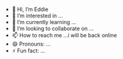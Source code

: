 - 👋 Hi, I’m Eddie
- 👀 I’m interested in ...
- 🌱 I’m currently learning ...
- 💞️ I’m looking to collaborate on ...
- 📫 How to reach me ...i will be back online
- 😄 Pronouns: ...
- ⚡ Fun fact: ...

<!---
Yungnb/Yungnb is a ✨ special ✨ repository because its `README.md` (this file) appears on your GitHub profile.
You can click the Preview link to take a look at your changes.
--->
